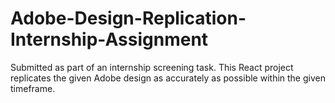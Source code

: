 # Adobe-Design-Replication-Internship-Assignment
Submitted as part of an internship screening task. This React project replicates the given Adobe design as accurately as possible within the given timeframe.
